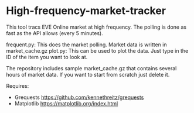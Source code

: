 # High-frequency-market-tracker

This tool tracs EVE Online market at high frequency. The polling is done as fast as the API allows (every 5 minutes).

frequent.py: This does the market polling. Market data is written in market_cache.gz
plot.py: This can be used to plot the data. Just type in the ID of the item you want to look at.

The repository includes sample market_cache.gz that contains several hours of market data. If you want to start from scratch just delete it.

Requires: 
* Grequests https://github.com/kennethreitz/grequests
* Matplotlib https://matplotlib.org/index.html
